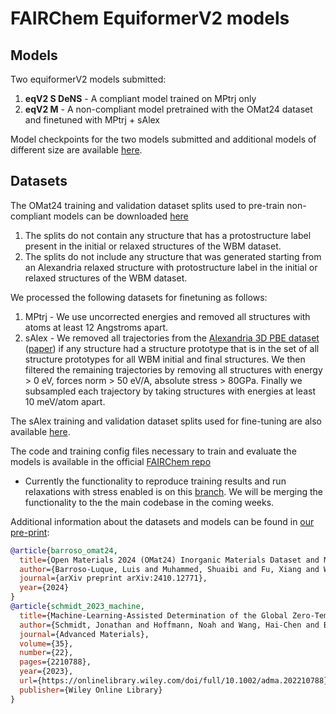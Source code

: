# FAIRChem EquiformerV2 models

## Models

Two equiformerV2 models submitted:

1. **eqV2 S DeNS** - A compliant model trained on MPtrj only
2. **eqV2 M** - A non-compliant model pretrained with the OMat24 dataset and finetuned with MPtrj + sAlex

Model checkpoints for the two models submitted and additional models of different size are available [here](https://huggingface.co/fairchem/OMAT24).

## Datasets

The OMat24 training and validation dataset splits used to pre-train non-compliant models can be downloaded [here](https://huggingface.co/datasets/fairchem/OMAT24)

1. The splits do not contain any structure that has a protostructure label present in the initial or relaxed structures of the WBM dataset.
2. The splits do not include any structure that was generated starting from an Alexandria relaxed structure with protostructure label in the initial or relaxed structures of the WBM dataset.

We processed the following datasets for finetuning as follows:

1. MPtrj - We use uncorrected energies and removed all structures with atoms at least 12 Angstroms apart.
2. sAlex - We removed all trajectories from the [Alexandria 3D PBE dataset](https://alexandria.icams.rub.de) ([paper](https://onlinelibrary.wiley.com/doi/10.1002/adma.202210788)) if any structure had a structure prototype that is in the set of all structure prototypes for all WBM initial and final structures. We then filtered the remaining trajectories by removing all structures with energy > 0 eV, forces norm > 50 eV/A, absolute stress > 80GPa. Finally we subsampled each trajectory by taking structures with energies at least 10 meV/atom apart.

The sAlex training and validation dataset splits used for fine-tuning are also available [here](https://huggingface.co/datasets/fairchem/OMAT24).

The code and training config files necessary to train and evaluate the models is available in the official [FAIRChem repo](https://github.com/FAIR-Chem/fairchem)

- Currently the functionality to reproduce training results and run relaxations with stress enabled is on this [branch](https://github.com/FAIR-Chem/fairchem/tree/omat24). We will be merging the functionality to the the main codebase in the coming weeks.

Additional information about the datasets and models can be found in [our pre-print](https://arxiv.org/abs/2410.12771):

```bib
@article{barroso_omat24,
  title={Open Materials 2024 (OMat24) Inorganic Materials Dataset and Models},
  author={Barroso-Luque, Luis and Muhammed, Shuaibi and Fu, Xiang and Wood, Brandon, Dzamba, Misko, and Gao, Meng and Rizvi, Ammar and  Zitnick, C. Lawrence and Ulissi, Zachary W.},
  journal={arXiv preprint arXiv:2410.12771},
  year={2024}
}
@article{schmidt_2023_machine,
  title={Machine-Learning-Assisted Determination of the Global Zero-Temperature Phase Diagram of Materials},
  author={Schmidt, Jonathan and Hoffmann, Noah and Wang, Hai-Chen and Borlido, Pedro and Carri{\c{c}}o, Pedro JMA and Cerqueira, Tiago FT and Botti, Silvana and Marques, Miguel AL},
  journal={Advanced Materials},
  volume={35},
  number={22},
  pages={2210788},
  year={2023},
  url={https://onlinelibrary.wiley.com/doi/full/10.1002/adma.202210788},
  publisher={Wiley Online Library}
}
```
